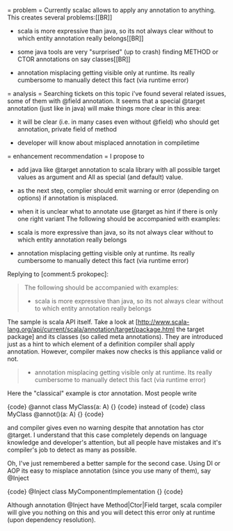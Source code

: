= problem =
Currently scalac allows to apply any annotation to anything.
This creates several problems:[[BR]]

 * scala is more expressive than java, so its not always clear without to which entity annotation really belongs[[BR]]

 * some java tools are very "surprised" (up to crash) finding METHOD or CTOR annotations on say classes[[BR]]

 * annotation misplacing getting visible only at runtime. Its really cumbersome to manually detect this fact (via runtime error)

= analysis =
Searching tickets on this topic i've found several related issues, some of them with @field annotation. 
It seems that a special @target annotation (just like in java) will make things more clear in this area:

 * it will be clear (i.e. in many cases even without @field) who should get annotation, private field of method
 
 * developer will know about misplaced annotation in compiletime

= enhancement recommendation =
I propose to 
 * add java like @target annotation to scala library with all possible target values as argument and All as special (and default) value. 

 * as the next step, complier should emit warning or error (depending on options) if annotation is misplaced.

 * when it is unclear what to annotate use @target as hint if there is only one right variant
The following should be accompanied with examples:

 * scala is more expressive than java, so its not always clear without to which entity annotation really belongs

* annotation misplacing getting visible only at runtime. Its really cumbersome to manually detect this fact (via runtime error) 


Replying to [comment:5 prokopec]:
> The following should be accompanied with examples:
> 
>  * scala is more expressive than java, so its not always clear without to which entity annotation really belongs

The sample is scala API itself. Take a look at
[http://www.scala-lang.org/api/current/scala/annotation/target/package.html the target package] and its classes (so called meta annotations). They are introduced just as a hint to which element of a definition compiler shall apply annotation. However, compiler makes now checks is this appliance valid or not.

> * annotation misplacing getting visible only at runtime. Its really cumbersome to manually detect this fact (via runtime error) 
> 
Here the "classical" example is ctor annotation. Most people write

{code}
@annot
class MyClass(a: A) {}
{code}
instead of 
{code}
class MyClass @annot()(a: A) {}
{code}

and compiler gives even no warning despite that annotation has ctor @target. I understand that this case completely depends on language knowledge and developer's attention, but all people have mistakes and it's compiler's job to detect as many as possible.

Oh, I've just remembered a better sample for the second case. Using DI or AOP its easy to misplace annotation (since you use many of them), say @Inject

{code}
@Inject
class MyComponentImplementation {}
{code}

Although annotation @Inject have Method|Ctor|Field target, scala compiler will give you nothing on this and you will detect this error only at runtime (upon dependency resolution).  
